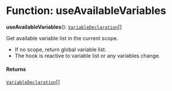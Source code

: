 # Function: useAvailableVariables

**useAvailableVariables**(): [`VariableDeclaration`](/auto-docs/free-layout-editor/classes/VariableDeclaration.md)\[]

Get available variable list in the current scope.

* If no scope, return global variable list.
* The hook is reactive to variable list or any variables change.

#### Returns

[`VariableDeclaration`](/auto-docs/free-layout-editor/classes/VariableDeclaration.md)\[]
